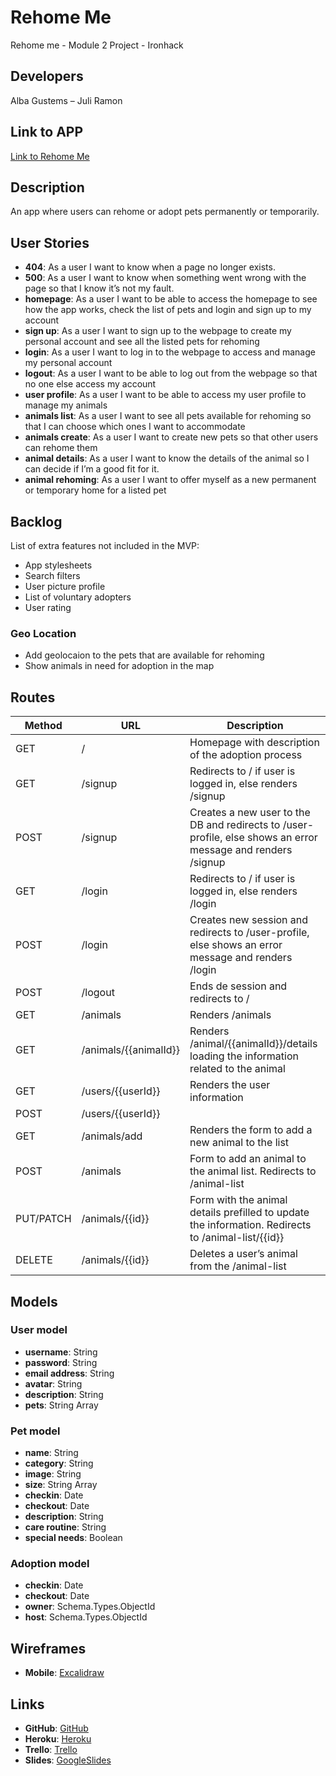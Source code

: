 # Rehome Me
Rehome me - Module 2 Project - Ironhack

## Developers
Alba Gustems – Juli Ramon

## Link to APP
[Link to Rehome Me](#)

## Description
An app where users can rehome or adopt pets permanently or temporarily. 

## User Stories
- **404**: As a user I want to know when a page no longer exists.
- **500**: As a user I want to know when something went wrong with the page so that I know it’s not my fault. 
- **homepage**: As a user I want to be able to access the homepage to see how the app works, check the list of pets and login and sign up to my account
- **sign up**: As a user I want to sign up to the webpage to create my personal account and see all the listed pets for rehoming
- **login**: As a user I want to log in to the webpage to access and manage my personal account
- **logout**: As a user I want to be able to log out from the webpage so that no one else access my account
- **user profile**: As a user I want to be able to access my user profile to manage my animals
- **animals list**: As a user I want to see all pets available for rehoming so that I can choose which ones I want to accommodate
- **animals create**: As a user I want to create new pets so that other users can rehome them
- **animal details**: As a user I want to know the details of the animal so I can decide if I’m a good fit for it.
- **animal rehoming**: As a user I want to offer myself as a new permanent or temporary home for a listed pet

## Backlog
List of extra features not included in the MVP:

- App stylesheets
- Search filters
- User picture profile
- List of voluntary adopters
- User rating 

### Geo Location
- Add geolocaion to the pets that are available for rehoming
- Show animals in need for adoption in the map

## Routes
| Method    | URL                         | Description                                                                                                  |
|-----------|-----------------------------|--------------------------------------------------------------------------------------------------------------|
| GET       | /                           | Homepage with description of the adoption process                                                            |
| GET       | /signup                     | Redirects to / if user is logged in, else renders /signup                                                    |
| POST      | /signup                     | Creates a new user to the DB and redirects to /user-profile, else shows an error message and renders /signup |
| GET       | /login                      | Redirects to / if user is logged in, else renders /login                                                     |
| POST      | /login                      | Creates new session and redirects to /user-profile, else shows an error message and renders /login           |
| POST      | /logout                     | Ends de session and redirects to /                                                                           |
| GET       | /animals                    | Renders /animals                                                                                             |
| GET       | /animals/{{animalId}}       | Renders /animal/{{animalId}}/details loading the information related to the animal                           |
| GET       | /users/{{userId}}           | Renders the user information                                                                                 |
| POST      | /users/{{userId}}           |                                                                                                              |
| GET       | /animals/add                | Renders the form to add a new animal to the list                                                             |
| POST      | /animals                    | Form to add an animal to the animal list. Redirects to /animal-list                                          |
| PUT/PATCH | /animals/{{id}}             | Form with the animal details prefilled to update the information. Redirects to /animal-list/{{id}}           |
| DELETE    | /animals/{{id}}             | Deletes a user’s animal from the /animal-list                                                                |  

## Models

### User model
- **username**: String
- **password**: String
- **email address**: String
- **avatar**: String
- **description**: String
- **pets**: String Array

### Pet model
- **name**: String
- **category**: String
- **image**: String
- **size**: String Array
- **checkin**: Date
- **checkout**: Date
- **description**: String
- **care routine**: String
- **special needs**: Boolean

### Adoption model
- **checkin**: Date
- **checkout**: Date
- **owner**: Schema.Types.ObjectId
- **host**: Schema.Types.ObjectId

## Wireframes
- **Mobile**: [Excalidraw](https://excalidraw.com/#json=4827543047766016,9D2kT2LcVIgi4aAL3p_p5Q)

## Links
- **GitHub**: [GitHub](https://github.com/juliramon/rehome-me)
- **Heroku**: [Heroku](#)
- **Trello**: [Trello](https://trello.com/b/zdfwIawY/rehome-me)
- **Slides**: [GoogleSlides](#)

